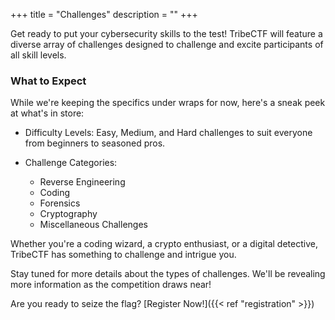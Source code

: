 +++
title = "Challenges"
description = ""
+++

Get ready to put your cybersecurity skills to the test! TribeCTF will feature a diverse array of challenges designed to challenge and excite participants of all skill levels.

### What to Expect
While we're keeping the specifics under wraps for now, here's a sneak peek at what's in store:

- Difficulty Levels: Easy, Medium, and Hard challenges to suit everyone from beginners to seasoned pros.

- Challenge Categories:

   - Reverse Engineering
   - Coding
   - Forensics
   - Cryptography
   - Miscellaneous Challenges



Whether you're a coding wizard, a crypto enthusiast, or a digital detective, TribeCTF has something to challenge and intrigue you.


Stay tuned for more details about the types of challenges. We'll be revealing more information as the competition draws near!

Are you ready to seize the flag? [Register Now!]({{< ref "registration" >}})

